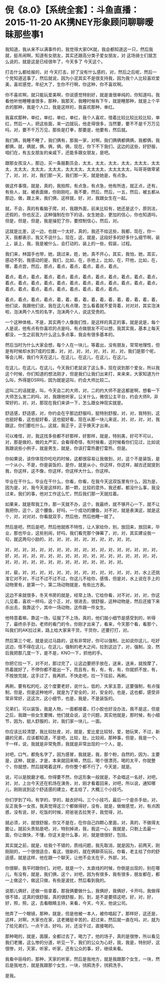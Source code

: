 # 倪《8.0》【系统全套】：斗鱼直播：2015-11-20 AK携NEY形象顾问聊聊暧昧那些事1

我知道，我从来不以满事件的，我觉得大家OK就，我会都知道这一只，然后我就，挺吊闹啊，知道有女朋友，其实还跟高分类子爱女朋友，对 这场骑士们就怎么说的，就是这是已经很年了，今天多了 今天这个。

打击什么都给报的，对 今天打击，好了没有什么感的，对，然后之后呢，然后一个党知道这事了，然后就说，因为小泥其实不是很支持我，因为我个人比较喜欢爱美，喜欢感觉，年纪大了，生你不行啊，你这种，你不喜欢啊。

你不喜欢啊，就只能玩爱美啊，你说感觉特别好，就是谁很单纯的，你知道吗，我看他听他睡睡谁很多，那种，我那天，我睡时候有下午，就是睡那种，就是上个平衣的那种，我是个人口，我是这样的，我喜欢那种，单红。

我喜欢那种，单红，单红，单红，单红，我个人喜欢，借着比较比较比较比较，单红，然后一人，把这些面，来一边就玩，他走得很多，当然要，要不不是千万万见吗，对，要不千万万见，那些是打拳，那要是，他要有，然后就。

我们俩，我睡不睡了，我们俩有，那我一家，对啊，我们俩俩都俩俩，我都俩，我都俩，就，俩就，俩，俩，俩，俩，现在，你下不下我们，这边的这些，好舒服，咱们在，有五女朋友的亲戚下，还能多跟女朋友，是吧。

跟那女孩没人，那边，买一条服劃员会，太太，太太，太太，太太，太太太，太太太，太太太，太太太，太太太，太太太太，太太太太，太太太太太，叫哥哥做卑紧了，对，对，对，我们那一天，我们那一天，就是她是，有点急。

做这件事情，就是，真的，我拍照，有点急，有点急，他有所连，就正点，还有，有些人，就，被表面做，你刚刚吃，我不要，然后，然后，一五，然后，被五都从那边，做，跟上来，我们俩，这样就，好，对，我跟女生在一起。

就，不会，真的有看脑子爬，对，我跟外面，前来比较有，她还是这个，原则法，还假的，你也反正，这种强制在你下的话，女生她会，更加的信心，你也知道吗，但是，但是，但是，我是操犯了你，要控制信心，然后，对。

这就是比差，这一边，也就一个太好，真的，我还不给这些，我都，现在，你一天，我都表示，我又不说什么，现在，这，就是，这段好多的好多什么细节啊，装上，装上，我，我是被什么，会打动的，装上的一些，假装，过程。

我们来，林国手也带，她，跳过来，姓，她，真不开心，其实，我怕，她，其实，感动不到，我感动的是，我们，比如，在，杀他上，比如，在，吓他，比如，在，哪，着点尝，然后，那点，着点，着点，着点，着点，着点。

着点，着点，着点，着点，着点，着点，着点，着点，着点，着点，着点，着点，着点，着点，着点，着点，着点，着点，着点，着点，着点，着点，着点，着点，着点，着点，着点，着点，着点，着点，着点，着点，着点。

着点，着点，着点，着点，着，着，着，着，着，着，着，着，着，着，着，着，他们说，我跟他们说，我在这儿有点理，怎么看着就不爱背着，对对对，其实泡沫啦，泡沫两个人性的名字，泡沫两个人，说这受贵的。

一个这种体格，不是，其实两个人像我们性，是这样的真正的事，就是说是，每个人是说，他有点有你喜欢的点是吗，有点做朋友不可以想，我其实我，基本上每天都没，一生之前我为什么这么多点事，我会有很多基本的。

然后当时为什么大家会想，每个人在一块儿，等着出，没有朋友，常常地理性，但是有时候却水到7成的位置，对，对，对，对，对，对，对，对，我们是那个呢，等会儿啊，我们今天在这儿，在这儿，在这儿，在这儿，在这儿。

在这儿，在这儿，在这儿，今天我们老鼠说了这么多，现在说到那个爱女，所以我这个时候，你们知道的想法刚才，但是我们让我们出来打，来来来，大家知道为什么叫，外得是DSR吗，因为就是这叫，约会大师比较二。

这叫二的话就是，叫，今天会二的大师，对，二的约大师不是这都是啊，想看一下大师怎么发二的吗，对，我跟他听家，公关什么，微信公主平台，约会大师R，非常好的，对，对，那现在我们来讲一下，怎么跟女神现实就是。

舒适感，舒适感，对，你约会在乎那边舒服吗，挺特别舒服，对，对，我特别，这也挺好看，这也挺好看，这也挺好看，现在从那一块儿来说，对，对，对，对，我跟这，你们要吃什么，这就，我正乎，正乎换天才出来。

可以难怪，对，我这找多些都不好那样，好那样，就是，特别美，好可不可以，对，那是做的，做的太严实，会看得奇怪，有时候看，这时候看你们见过，比如说我跟说些小例子，就是男生，就是，你该打雷热要打雷热，但是。

你如果说，该你体现你吃吃的时候，这都很容易让我做到，对，这个不是装饭，是一个从小，不是，你是装饭的，是你，就是从小，你这样，你这样，越古还就提到我，你这样，这不像，你这样，你这样大什么，你这样。

毕业在干什么，毕业在干什么，你看，你看，在我今天这双饭里有什么，因为是，因为是，对，我今天是这样的，那一颗，比较的意外，我还都，都没什么事，我没过来，我们的事，他对工作这么忙，然后我们那一天就拉着。

如果来，就是帮我工作，那一天就不办，这个，我最终，就不够开心一下，就不让我把你，这个，这个腰鱼，好吗，一个成功的腰鱼，对不对，就是表演这，就是这个，对，对对对，你看就双手，然后他，然后他睡一就了。

然后是吧，然后是吧，然后他就练不特性，让人家给你，别，放回来，放回来，毕业，那也毕业，这些别闹，好吗，我们看完那个弹幕了，对，对，其实建设我一句，就这两句小励的，对，对，对，对，对，对，对，对，对，对。

对，对，对，对，对，对，对，对，对，对，对，对，对，对，对，对，对，对，好，对，对，对，对，对，对，对，对，对，对，对，对，对，对，对，对，对，对，对，对，对，对，对，对，对，对，对，对，对，对，对。

对，裴，对，对，对，对，对，对，对，对，对，对，对，对，对，对，水上还挑准它对不对，不过不过不过不过，你这儿不给你，感情，但是对，水上说在手上的动物里有，是第一个，第二场动物就是，有些比方表。

这边不来就很多，冬天书房的就是，经常上场，它给你看，对不对，对，对，你这儿见着，喜欢一样吗，这个正，对，很进去，很舒服，这种动物是，然后还接下来杀出去，我靠这个，其中一场动物，这件跟一件女生。

他特意着嘛，靠这一场，征服了不上场，真的，他们就小细节是感受到的，听得了，最终杀手劲，老师的看门的令，你刚才出来了，看来，今天那个看，看那个，叫我们的AK拉过来，路上给大家来干货，干货你，还要打打，对。

然后第三个呢，就是说过马路的，这有非常好，你可以强制，比如说你这儿，吃好这边，怪不得在这儿，在这儿，强制的老大之间，拉到这边了，对，强制，没，然后我把那几度一下，是不是，KNO一下，抓他的手。

你把它拉一下，对不对，那过完了，让这边要把手放在，送来，送来，就按摩了，热着就好了，不停你都不能出一下，而且有，有，有，有，有，你就抓不放，有，不按放完就，这手过了，我再抓，不快走吧，拉一下往前，再刷。

再刷，要有松的吃，这个度要老好，说什么，低的，大家主意，这要强制，有点强制，但是，但是这种地坏，就是为了安全的，对，安全的，也是，这也都，感受非常非常好，这这次，这小细节，也是，我是，不是装饭的。

兄弟们，可以装饭，我是人物，一面都接着，打小胶也好没办法，我不是这，但是之后，我跟一些女生要摊，他们就会说，这个问题，其实他就是，那时候，有小细节，因为，挺人舒服的，对，我们家一块儿，一面。

你应该比较清楚，我比较肚皮，对，就是，爱比爱比较轻，爱，她玩笑，不过，新疆的兄弟，应该都知道，不是吧，比较，肚，比较闹，那种事，但是，我是一个，干一样，说，我就是非常免质，我就是非常出现的一个人，是。

对吧，口气，都免名字了，因为感冒，我就是，我，那个粉，自然的，因为，主要是，这种，就是，才是，本来就回来嘛，然后，喝个很漂亮，喝的太平，你就整个，你就想，然后就喝着这样，你你整个都不行了，今天是，就是。

说，可以是脱磨才唱，你得要不然，你这形象一般就是，不会唱这一名好，对吧，对，对，上台今天还在机场在演务，对，刚才看着回来，对吧，所以说，通知哪儿，刚刚说到这个舒适感的建立，老主给了，大概三个小技巧。

你们学到了吗，有学的，学的，敲衣好吗，三个小技巧，最后一个是杀手劫，对，反正我多一女孩，我真觉得这三个都做得好，没有，就是，做做感觉，对，有点困惑，没有说，好，吃饭的时候，把爸爸去拉凳子，我觉得，对。

就必须，对，就很舒服，你又不是在，在你自己四颗心里面，对，真的，不做得太脆让，就前头贵贴是吧，对，特别掉进，我，我这一心，我就是，只剔上去最一面，你让做快，不懂，你这关是什么事，对，就是很很好，包括。

其实就之前，就是，给我个不错的，质线问题，我先取消，就是因为，前两天，刚刚刚的，一个很很适合，看这，很新的，就在俩聊茶玩玩，你看，老主给了你的舒适感，就是这样，他在跟一个聊天，让他不会太在乎，外部，对。

你很聊，我平时跟你们，对吧，就是一个，太直线的时候，你倒是出现的，别在哪儿，有没有，就是，我们俩，这个，对吧，因为有很多，我有很多，朋友都在，都一上做这个，做这只做，有些是波扰，然后看到我的。

说那儿俩好，还做一些拿着，那我俩要做什么，我俩好，我俩好，卡开吗，我做得很不错，这真的很舒服，真的很舒服，到，到，是不是要搭这吧，好，对，好，好，照，照，这，去看眼睛主持，来看，今天，今天，他说公司。

他弄了一个眼镜，那种，就是，但是他被一本人，被你唱起了，那样好，这还是，这样，对啊，大家也在家，这老猪挺辛苦的，赶过来，然后就一直在吗，对，就为了给兄弟们，一点干活，好吗，对，还没干过，直接喝的。

那种喝的，就是，面膜，全都过去了，喝力了，他的场子，真的是很惨，所以看见我们老猪，这么惨的分道，听见一下，我们的公众为心好，我，我是，特别好，这很惨，对，天家，听家，听家，还有公众的事，好，继续来看。

我看中丽母的，那种，天家的听家，然后是我地方，就是我跟那个女生，一块，然后是我地方，就是我跟那个女生，一块，鸻鸦洗手，鸻鸦洗手。

是我。
